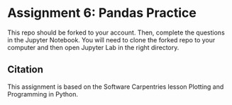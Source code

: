 # Assignment 6: Pandas Practice

This repo should be forked to your account. Then, complete the questions in the Jupyter Notebook. You will need to clone the forked repo to your computer and then open Jupyter Lab in the right directory.

## Citation

This assignment is based on the Software Carpentries lesson Plotting and Programming in Python.